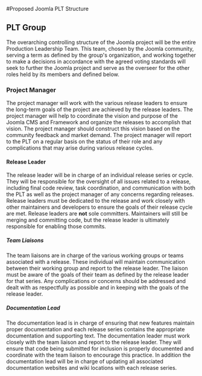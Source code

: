 #Proposed Joomla PLT Structure

## PLT Group
The overarching controlling structure of the Joomla project will be the entire Production Leadership Team. This team, chosen by the Joomla community, serving a term as defined by the group's organization, and working together to make a decisions in accordance with the agreed voting standards will seek to further the Joomla project and serve as the overseer for the other roles held by its members and defined below.

### Project Manager
The project manager will work with the various release leaders to ensure the long-term goals of the project are achieved by the release leaders. The project manager will help to coordinate the vision and purpose of the Joomla CMS and Framework and organize the releases to accomplish that vision. The project manager should construct this vision based on the community feedback and market demand. The project manager will report to the PLT on a regular basis on the status of their role and any complications that may arise during various release cycles.

#### Release Leader
The release leader will be in charge of an individual release series or cycle. They will be responsible for the oversight of all issues related to a release, including final code review, task coordination, and communication with both the PLT as well as the project manager of any concerns regarding releases. Release leaders must be dedicated to the release and work closely with other maintainers and developers to ensure the goals of their release cycle are met. Release leaders are **not** sole committers. Maintainers will still be merging and committing code, but the release leader is ultimately responsible for enabling those commits.

##### Team Liaisons
The team liaisons are in charge of the various working groups or teams associated with a release. These individual will maintain communication between their working group and report to the release leader. The liaison must be aware of the goals of their team as defined by the release leader for that series. Any complications or concerns should be addressed and dealt with as respectfully as possible and in keeping with the goals of the release leader. 

##### Documentation Lead
The documentation lead is in charge of ensuring that new features maintain proper documentation and each release series contains the appropriate documentation and supporting text. The documentation leader must work closely with the team liaison and report to the release leader. They will ensure that code being submitted for inclusion is properly documented and coordinate with the team liaison to encourage this practice. In addition the documentation lead will be in charge of updating all associated documentation websites and wiki locations with each release series.
